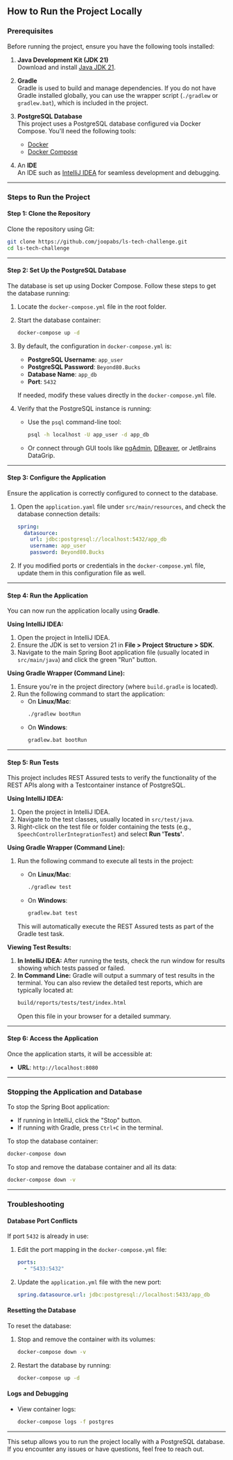 ## How to Run the Project Locally

### Prerequisites
Before running the project, ensure you have the following tools installed:
1. **Java Development Kit (JDK 21)**  
   Download and install [Java JDK 21](https://www.oracle.com/java/technologies/javase-jdk21-downloads.html).

2. **Gradle**  
   Gradle is used to build and manage dependencies. If you do not have Gradle installed globally, you can use the wrapper script (`./gradlew` or `gradlew.bat`), which is included in the project.

3. **PostgreSQL Database**  
   This project uses a PostgreSQL database configured via Docker Compose. You'll need the following tools:
   - [Docker](https://www.docker.com/get-started)
   - [Docker Compose](https://docs.docker.com/compose/install/)

4. An **IDE**  
   An IDE such as [IntelliJ IDEA](https://www.jetbrains.com/idea/download) for seamless development and debugging.

---

### Steps to Run the Project

#### Step 1: Clone the Repository
Clone the repository using Git:
```bash
git clone https://github.com/joopabs/ls-tech-challenge.git
cd ls-tech-challenge
```

---

#### Step 2: Set Up the PostgreSQL Database
The database is set up using Docker Compose. Follow these steps to get the database running:

1. Locate the `docker-compose.yml` file in the root folder.
2. Start the database container:
   ```bash
   docker-compose up -d
   ```
3. By default, the configuration in `docker-compose.yml` is:
   - **PostgreSQL Username**: `app_user`
   - **PostgreSQL Password**: `Beyond80.Bucks`
   - **Database Name**: `app_db`
   - **Port**: `5432`

   If needed, modify these values directly in the `docker-compose.yml` file.

4. Verify that the PostgreSQL instance is running:
   - Use the `psql` command-line tool:
     ```bash
     psql -h localhost -U app_user -d app_db
     ```
   - Or connect through GUI tools like [pgAdmin](https://www.pgadmin.org/), [DBeaver](https://dbeaver.io/), or JetBrains DataGrip.

---

#### Step 3: Configure the Application
Ensure the application is correctly configured to connect to the database.

1. Open the `application.yaml` file under `src/main/resources`, and check the database connection details:
   ```yaml
   spring:
     datasource:
       url: jdbc:postgresql://localhost:5432/app_db
       username: app_user
       password: Beyond80.Bucks
   ```
2. If you modified ports or credentials in the `docker-compose.yml` file, update them in this configuration file as well.

---

#### Step 4: Run the Application
You can now run the application locally using **Gradle**.

**Using IntelliJ IDEA:**
1. Open the project in IntelliJ IDEA.
2. Ensure the JDK is set to version 21 in **File > Project Structure > SDK**.
3. Navigate to the main Spring Boot application file (usually located in `src/main/java`) and click the green "Run" button.

**Using Gradle Wrapper (Command Line):**
1. Ensure you're in the project directory (where `build.gradle` is located).
2. Run the following command to start the application:
   - On **Linux/Mac**:
     ```bash
     ./gradlew bootRun
     ```
   - On **Windows**:
     ```bash
     gradlew.bat bootRun
     ```

---

#### Step 5: Run Tests
This project includes REST Assured tests to verify the functionality of the REST APIs along with a Testcontainer instance of PostgreSQL.

**Using IntelliJ IDEA:**
1. Open the project in IntelliJ IDEA.
2. Navigate to the test classes, usually located in `src/test/java`.
3. Right-click on the test file or folder containing the tests (e.g., `SpeechControllerIntegrationTest`) and select **Run 'Tests'**.

**Using Gradle Wrapper (Command Line):**
1. Run the following command to execute all tests in the project:
   - On **Linux/Mac**:
     ```bash
     ./gradlew test
     ```
   - On **Windows**:
     ```bash
     gradlew.bat test
     ```

   This will automatically execute the REST Assured tests as part of the Gradle test task.

**Viewing Test Results:**
1. **In IntelliJ IDEA:** After running the tests, check the run window for results showing which tests passed or failed.
2. **In Command Line:** Gradle will output a summary of test results in the terminal. You can also review the detailed test reports, which are typically located at:
   ```bash
   build/reports/tests/test/index.html
   ```
   Open this file in your browser for a detailed summary.

---

#### Step 6: Access the Application
Once the application starts, it will be accessible at:
- **URL**: `http://localhost:8080`

---

### Stopping the Application and Database

To stop the Spring Boot application:
- If running in IntelliJ, click the "Stop" button.
- If running with Gradle, press `Ctrl+C` in the terminal.

To stop the database container:
```bash
docker-compose down
```

To stop and remove the database container and all its data:
```bash
docker-compose down -v
```

---

### Troubleshooting

#### Database Port Conflicts
If port `5432` is already in use:
1. Edit the port mapping in the `docker-compose.yml` file:
   ```yaml
   ports:
     - "5433:5432"
   ```
2. Update the `application.yml` file with the new port:
   ```yaml
   spring.datasource.url: jdbc:postgresql://localhost:5433/app_db
   ```

#### Resetting the Database
To reset the database:
1. Stop and remove the container with its volumes:
   ```bash
   docker-compose down -v
   ```
2. Restart the database by running:
   ```bash
   docker-compose up -d
   ```

#### Logs and Debugging
- View container logs:
  ```bash
  docker-compose logs -f postgres
  ```
---

This setup allows you to run the project locally with a PostgreSQL database. If you encounter any issues or have questions, feel free to reach out.